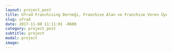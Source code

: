 ```yaml
---
layout: project_post
title: Ufrad Franchising Derneği, Franchise Alan ve Franchise Veren Üyelerin Memnuniyet Araştırması
slug: ufrad
date: 2017-11-08 11:11:01 -0600
category: project_post
subtitle: project
modal: project
image: 
---
```

